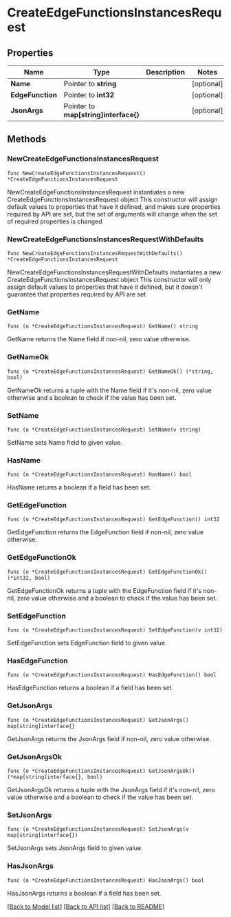 # CreateEdgeFunctionsInstancesRequest

## Properties

Name | Type | Description | Notes
------------ | ------------- | ------------- | -------------
**Name** | Pointer to **string** |  | [optional] 
**EdgeFunction** | Pointer to **int32** |  | [optional] 
**JsonArgs** | Pointer to **map[string]interface{}** |  | [optional] 

## Methods

### NewCreateEdgeFunctionsInstancesRequest

`func NewCreateEdgeFunctionsInstancesRequest() *CreateEdgeFunctionsInstancesRequest`

NewCreateEdgeFunctionsInstancesRequest instantiates a new CreateEdgeFunctionsInstancesRequest object
This constructor will assign default values to properties that have it defined,
and makes sure properties required by API are set, but the set of arguments
will change when the set of required properties is changed

### NewCreateEdgeFunctionsInstancesRequestWithDefaults

`func NewCreateEdgeFunctionsInstancesRequestWithDefaults() *CreateEdgeFunctionsInstancesRequest`

NewCreateEdgeFunctionsInstancesRequestWithDefaults instantiates a new CreateEdgeFunctionsInstancesRequest object
This constructor will only assign default values to properties that have it defined,
but it doesn't guarantee that properties required by API are set

### GetName

`func (o *CreateEdgeFunctionsInstancesRequest) GetName() string`

GetName returns the Name field if non-nil, zero value otherwise.

### GetNameOk

`func (o *CreateEdgeFunctionsInstancesRequest) GetNameOk() (*string, bool)`

GetNameOk returns a tuple with the Name field if it's non-nil, zero value otherwise
and a boolean to check if the value has been set.

### SetName

`func (o *CreateEdgeFunctionsInstancesRequest) SetName(v string)`

SetName sets Name field to given value.

### HasName

`func (o *CreateEdgeFunctionsInstancesRequest) HasName() bool`

HasName returns a boolean if a field has been set.

### GetEdgeFunction

`func (o *CreateEdgeFunctionsInstancesRequest) GetEdgeFunction() int32`

GetEdgeFunction returns the EdgeFunction field if non-nil, zero value otherwise.

### GetEdgeFunctionOk

`func (o *CreateEdgeFunctionsInstancesRequest) GetEdgeFunctionOk() (*int32, bool)`

GetEdgeFunctionOk returns a tuple with the EdgeFunction field if it's non-nil, zero value otherwise
and a boolean to check if the value has been set.

### SetEdgeFunction

`func (o *CreateEdgeFunctionsInstancesRequest) SetEdgeFunction(v int32)`

SetEdgeFunction sets EdgeFunction field to given value.

### HasEdgeFunction

`func (o *CreateEdgeFunctionsInstancesRequest) HasEdgeFunction() bool`

HasEdgeFunction returns a boolean if a field has been set.

### GetJsonArgs

`func (o *CreateEdgeFunctionsInstancesRequest) GetJsonArgs() map[string]interface{}`

GetJsonArgs returns the JsonArgs field if non-nil, zero value otherwise.

### GetJsonArgsOk

`func (o *CreateEdgeFunctionsInstancesRequest) GetJsonArgsOk() (*map[string]interface{}, bool)`

GetJsonArgsOk returns a tuple with the JsonArgs field if it's non-nil, zero value otherwise
and a boolean to check if the value has been set.

### SetJsonArgs

`func (o *CreateEdgeFunctionsInstancesRequest) SetJsonArgs(v map[string]interface{})`

SetJsonArgs sets JsonArgs field to given value.

### HasJsonArgs

`func (o *CreateEdgeFunctionsInstancesRequest) HasJsonArgs() bool`

HasJsonArgs returns a boolean if a field has been set.


[[Back to Model list]](../README.md#documentation-for-models) [[Back to API list]](../README.md#documentation-for-api-endpoints) [[Back to README]](../README.md)


